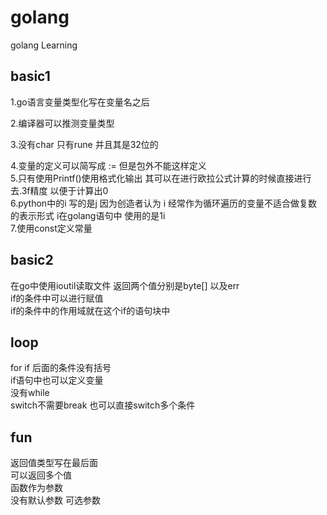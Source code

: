 # golang
golang Learning 
## basic1

1.go语言变量类型化写在变量名之后  

2.编译器可以推测变量类型  

3.没有char 只有rune 并且其是32位的  

4.变量的定义可以简写成 := 但是包外不能这样定义  
5.只有使用Printf()使用格式化输出 其可以在进行欧拉公式计算的时候直接进行去.3f精度 以便于计算出0  
6.python中的i 写的是j 因为创造者认为 i 经常作为循环遍历的变量不适合做复数的表示形式 i在golang语句中 使用的是1i  
7.使用const定义常量  

## basic2  
在go中使用ioutil读取文件 返回两个值分别是byte[] 以及err  
if的条件中可以进行赋值  
if的条件中的作用域就在这个if的语句块中  

## loop 
for if 后面的条件没有括号  
if语句中也可以定义变量  
没有while  
switch不需要break 也可以直接switch多个条件
## fun  
返回值类型写在最后面  
可以返回多个值  
函数作为参数  
没有默认参数 可选参数  

